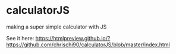 # calculatorJS
making a super simple calculator with JS

See it here:
https://htmlpreview.github.io/?https://github.com/chrischi90/calculatorJS/blob/master/index.html
